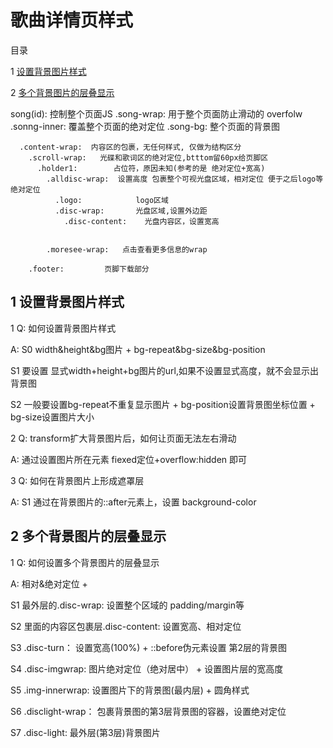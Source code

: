 ﻿# 歌曲详情页样式 

目录

1 [设置背景图片样式](#1)

2 [多个背景图片的层叠显示](#2)



song(id): 控制整个页面JS
  .song-wrap:   用于整个页面防止滑动的 overfolw
    .sonng-inner: 覆盖整个页面的绝对定位
      .song-bg:       整个页面的背景图

      .content-wrap:  内容区的包裹，无任何样式, 仅做为结构区分
        .scroll-wrap:   光碟和歌词区的绝对定位,btttom留60px给页脚区
          .holder1:        占位符，原因未知(参考的是 绝对定位+宽高)
            .alldisc-wrap:  设置高度 包裹整个可视光盘区域，相对定位 便于之后logo等绝对定位
              .logo:            logo区域
              .disc-wrap:       光盘区域,设置外边距
                .disc-content:    光盘内容区，设置宽高


            .moresee-wrap:   点击查看更多信息的wrap
          
        .footer:         页脚下载部分






## <span id="1"> 1 设置背景图片样式 </span>

1 Q: 如何设置背景图片样式

A: S0 width&height&bg图片 + bg-repeat&bg-size&bg-position

S1 要设置 显式width+height+bg图片的url,如果不设置显式高度，就不会显示出背景图

S2 一般要设置bg-repeat不重复显示图片 +  bg-position设置背景图坐标位置 + bg-size设置图片大小


2 Q: transform扩大背景图片后，如何让页面无法左右滑动

A: 通过设置图片所在元素 fiexed定位+overflow:hidden 即可


3 Q: 如何在背景图片上形成遮罩层

A: S1 通过在背景图片的::after元素上，设置 background-color


## <span id="2"> 2 多个背景图片的层叠显示 </span>

1 Q: 如何设置多个背景图片的层叠显示

A: 相对&绝对定位 + 

S1 最外层的.disc-wrap: 设置整个区域的 padding/margin等

S2 里面的内容区包裹层.disc-content: 设置宽高、相对定位

S3 .disc-turn： 设置宽高(100%) + ::before伪元素设置 第2层的背景图

S4 .disc-imgwrap:  图片绝对定位（绝对居中） + 设置图片层的宽高度

S5 .img-innerwrap: 设置图片下的背景图(最内层) + 圆角样式

S6 .disclight-wrap： 包裹背景图的第3层背景图的容器，设置绝对定位

S7 .disc-light:      最外层(第3层)背景图片